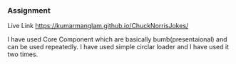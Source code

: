 ### Assignment

Live Link
https://kumarmanglam.github.io/ChuckNorrisJokes/

I have used Core Component which are basically bumb(presentaional) and can be used repeatedly.
I have used simple circlar loader and I have used it two times.
